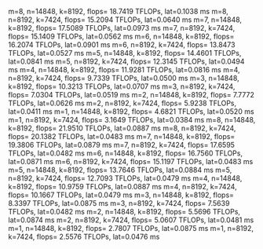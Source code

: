 m=8, n=14848, k=8192, flops= 18.7419 TFLOPs, lat=0.1038 ms
m=8, n=8192, k=7424, flops= 15.2094 TFLOPs, lat=0.0640 ms
m=7, n=14848, k=8192, flops= 17.5089 TFLOPs, lat=0.0973 ms
m=7, n=8192, k=7424, flops= 15.1409 TFLOPs, lat=0.0562 ms
m=6, n=14848, k=8192, flops= 16.2074 TFLOPs, lat=0.0901 ms
m=6, n=8192, k=7424, flops= 13.8473 TFLOPs, lat=0.0527 ms
m=5, n=14848, k=8192, flops= 14.4601 TFLOPs, lat=0.0841 ms
m=5, n=8192, k=7424, flops= 12.3145 TFLOPs, lat=0.0494 ms
m=4, n=14848, k=8192, flops= 11.9281 TFLOPs, lat=0.0816 ms
m=4, n=8192, k=7424, flops= 9.7339 TFLOPs, lat=0.0500 ms
m=3, n=14848, k=8192, flops= 10.3213 TFLOPs, lat=0.0707 ms
m=3, n=8192, k=7424, flops= 7.0304 TFLOPs, lat=0.0519 ms
m=2, n=14848, k=8192, flops= 7.7772 TFLOPs, lat=0.0626 ms
m=2, n=8192, k=7424, flops= 5.9238 TFLOPs, lat=0.0411 ms
m=1, n=14848, k=8192, flops= 4.6821 TFLOPs, lat=0.0520 ms
m=1, n=8192, k=7424, flops= 3.1649 TFLOPs, lat=0.0384 ms
m=8, n=14848, k=8192, flops= 21.9510 TFLOPs, lat=0.0887 ms
m=8, n=8192, k=7424, flops= 20.1382 TFLOPs, lat=0.0483 ms
m=7, n=14848, k=8192, flops= 19.3806 TFLOPs, lat=0.0879 ms
m=7, n=8192, k=7424, flops= 17.6595 TFLOPs, lat=0.0482 ms
m=6, n=14848, k=8192, flops= 16.7560 TFLOPs, lat=0.0871 ms
m=6, n=8192, k=7424, flops= 15.1197 TFLOPs, lat=0.0483 ms
m=5, n=14848, k=8192, flops= 13.7646 TFLOPs, lat=0.0884 ms
m=5, n=8192, k=7424, flops= 12.7093 TFLOPs, lat=0.0479 ms
m=4, n=14848, k=8192, flops= 10.9759 TFLOPs, lat=0.0887 ms
m=4, n=8192, k=7424, flops= 10.1667 TFLOPs, lat=0.0479 ms
m=3, n=14848, k=8192, flops= 8.3397 TFLOPs, lat=0.0875 ms
m=3, n=8192, k=7424, flops= 7.5639 TFLOPs, lat=0.0482 ms
m=2, n=14848, k=8192, flops= 5.5696 TFLOPs, lat=0.0874 ms
m=2, n=8192, k=7424, flops= 5.0607 TFLOPs, lat=0.0481 ms
m=1, n=14848, k=8192, flops= 2.7807 TFLOPs, lat=0.0875 ms
m=1, n=8192, k=7424, flops= 2.5576 TFLOPs, lat=0.0476 ms
